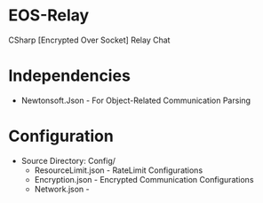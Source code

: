 # EOS-Relay
CSharp [Encrypted Over Socket] Relay Chat

# Independencies
- Newtonsoft.Json - For Object-Related Communication Parsing

# Configuration
- Source Directory: Config/
    - ResourceLimit.json - RateLimit Configurations
    - Encryption.json - Encrypted Communication Configurations
    - Network.json - 